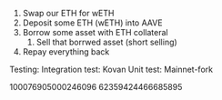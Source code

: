 1. Swap our ETH for wETH
2. Deposit some ETH (wETH) into AAVE
3. Borrow some asset with ETH collateral
    1. Sell that borrwed asset (short selling)
4. Repay everything back


Testing:
Integration test: Kovan
Unit test: Mainnet-fork

100076905000246096
62359424466685895
